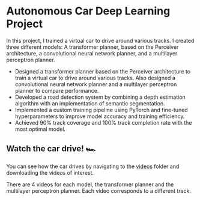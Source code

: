 # Autonomous Car Deep Learning Project

In this project, I trained a virtual car to drive around various tracks. I created three different models: A transformer planner, based on the Perceiver architecture, a convolutional neural network planner, and a multilayer perceptron planner.

* Designed a transformer planner based on the Perceiver architecture to train a virtual car to drive around various tracks. Also designed a convolutional neural network planner and a multilayer perceptron planner to compare performance.
* Developed a road detection system by combining a depth estimation algorithm with an implementation of semantic segmentation.
* Implemented a custom training pipeline using PyTorch and fine-tuned hyperparameters to improve model accuracy and training efficiency.
* Achieved 90% track coverage and 100% track completion rate with the most optimal model.



## Watch the car drive! 🏎️

You can see how the car drives by navigating to the [videos](https://github.com/ryanxshah/self-driving-car/tree/main/videos) folder and downloading the videos of interest.

There are 4 videos for each model, the transformer planner and the multilayer perceptron planner. Each video corresponds to a different track.
